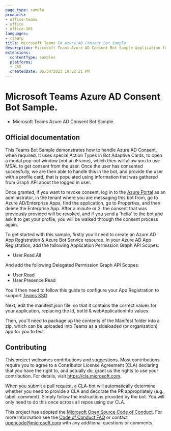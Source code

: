 ```yaml
---
page_type: sample
products:
- office-teams
- office
- office-365
languages:
- csharp
title: Microsoft Teams C# Azure AD Consent Bot Sample
description: Microsoft Teams Azure AD Consent Bot Sample application for .NET/C#
extensions:
  contentType: samples
  platforms:
  - CSS
  createdDate: 05/30/2021 10:02:21 PM
---
```


# Microsoft Teams Azure AD Consent Bot Sample.

- Microsoft Teams Azure AD Consent Bot Sample.

## Official documentation

This Teams Bot Sample demonstrates how to handle Azure AD Consent, when required. It uses special Action Types in Bot Adaptive Cards, to open a modal pop-out window (not an iFrame), which then will allow you to use MSAL to get consent from the user.
Once the user has consented succesfully, we are then able to handle this in the bot, and provide the user with a profile card, that is populated using information that was gathered from Graph API about the logged in user.

Once granted, if you want to revoke consent, log in to the [Azure Portal](https://portal.azure.com/) as an administrator, in the tenant where you are messaging this bot from, go to Azure AD/Enterprise Apps, find the application, go to Properties, and then delete the Enterprise App.
After a minute or 2, the consent that was previously provided will be revoked, and if you send a 'hello' to the bot and ask it to get your profile, you will be walked through the consent process again.

To get started with this sample, firstly you'll need to create an Azure AD App Registration & Azure Bot Service resource.
In your Azure AD App Registration, add the following Application Permission Graph API Scopes:
- User.Read.All

And add the following Delegated Permission Graph API Scopes:
- User.Read
- User.Presence.Read

You'll then need to follow this guide to configure your App Registration to support [Teams SSO](https://docs.microsoft.com/en-us/microsoftteams/platform/bots/how-to/authentication/auth-aad-sso-bots)

Next, edit the manifest.json file, so that it contains the correct values for your application, replacing the Id, botId & webApplicationInfo values.

Then, you'll need to package up the contents of the Manifest folder into a zip, which can be uploaded into Teams as a sideloaded (or organisation) app for you to test.

## Contributing

This project welcomes contributions and suggestions.  Most contributions require you to agree to a
Contributor License Agreement (CLA) declaring that you have the right to, and actually do, grant us
the rights to use your contribution. For details, visit https://cla.microsoft.com.

When you submit a pull request, a CLA-bot will automatically determine whether you need to provide
a CLA and decorate the PR appropriately (e.g., label, comment). Simply follow the instructions
provided by the bot. You will only need to do this once across all repos using our CLA.

This project has adopted the [Microsoft Open Source Code of Conduct](https://opensource.microsoft.com/codeofconduct/).
For more information see the [Code of Conduct FAQ](https://opensource.microsoft.com/codeofconduct/faq/) or
contact [opencode@microsoft.com](mailto:opencode@microsoft.com) with any additional questions or comments.
